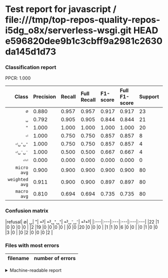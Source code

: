 # Test report for javascript / file:///tmp/top-repos-quality-repos-i5dg_o8x/serverless-wsgi.git HEAD e596820dee9b1c3cbff9a2981c2630da145d1d73

### Classification report

PPCR: 1.000

| Class | Precision | Recall | Full Recall | F1-score | Full F1-score | Support | Full Support | PPCR |
|------:|:----------|:-------|:------------|:---------|:---------|:--------|:-------------|:-----|
| `∅` | 0.880| 0.957| 0.957| 0.917| 0.917| 23| 23| 1.000 |
| `␣` | 0.792| 0.905| 0.905| 0.844| 0.844| 21| 21| 1.000 |
| `"` | 1.000| 1.000| 1.000| 1.000| 1.000| 20| 20| 1.000 |
| `⏎` | 1.000| 0.750| 0.750| 0.857| 0.857| 8| 8| 1.000 |
| `⏎␣⁺␣⁺` | 1.000| 0.750| 0.750| 0.857| 0.857| 4| 4| 1.000 |
| `⏎␣⁻␣⁻` | 1.000| 0.500| 0.500| 0.667| 0.667| 4| 4| 1.000 |
| `⏎⏎` | 0.000| 0.000| 0.000| 0.000| 0.000| 0| 0| 0.000 |
| `micro avg` | 0.900| 0.900| 0.900| 0.900| 0.900| 80| 80| 1.000 |
| `weighted avg` | 0.911| 0.900| 0.900| 0.897| 0.897| 80| 80| 1.000 |
| `macro avg` | 0.810| 0.694| 0.694| 0.735| 0.735| 80| 80| 1.000 |

### Confusion matrix

|refusal|  ∅| ␣| "| ⏎| ⏎␣⁺␣⁺| ⏎␣⁻␣⁻| ⏎⏎| 
|:---|:---|:---|:---|:---|:---|
|22 |1 |0 |0 |0 |0 |
|2 |19 |0 |0 |0 |0 |
|0 |0 |20 |0 |0 |0 |
|1 |1 |0 |6 |0 |0 |
|0 |1 |0 |0 |3 |0 |
|0 |2 |0 |0 |0 |2 |

### Files with most errors

| filename | number of errors|
|:----:|:-----|

<details>
    <summary>Machine-readable report</summary>
```json
{
  "cl_report": {"\"": {"f1-score": 1.0, "precision": 1.0, "recall": 1.0, "support": 20}, "macro avg": {"f1-score": 0.7345804988662132, "precision": 0.8102380952380953, "recall": 0.6944690919846199, "support": 80}, "micro avg": {"f1-score": 0.9, "precision": 0.9, "recall": 0.9, "support": 80}, "weighted avg": {"f1-score": 0.8971130952380953, "precision": 0.9108124999999999, "recall": 0.9, "support": 80}, "\u2205": {"f1-score": 0.9166666666666666, "precision": 0.88, "recall": 0.9565217391304348, "support": 23}, "\u23ce": {"f1-score": 0.8571428571428571, "precision": 1.0, "recall": 0.75, "support": 8}, "\u23ce\u23ce": {"f1-score": 0.0, "precision": 0.0, "recall": 0.0, "support": 0}, "\u23ce\u2423\u207a\u2423\u207a": {"f1-score": 0.8571428571428571, "precision": 1.0, "recall": 0.75, "support": 4}, "\u23ce\u2423\u207b\u2423\u207b": {"f1-score": 0.6666666666666666, "precision": 1.0, "recall": 0.5, "support": 4}, "\u2423": {"f1-score": 0.8444444444444444, "precision": 0.7916666666666666, "recall": 0.9047619047619048, "support": 21}},
  "cl_report_full": {"\"": {"f1-score": 1.0, "precision": 1.0, "recall": 1.0, "support": 20}, "macro avg": {"f1-score": 0.7345804988662132, "precision": 0.8102380952380953, "recall": 0.6944690919846199, "support": 80}, "micro avg": {"f1-score": 0.9, "precision": 0.9, "recall": 0.9, "support": 80}, "weighted avg": {"f1-score": 0.8971130952380953, "precision": 0.9108124999999999, "recall": 0.9, "support": 80}, "\u2205": {"f1-score": 0.9166666666666666, "precision": 0.88, "recall": 0.9565217391304348, "support": 23}, "\u23ce": {"f1-score": 0.8571428571428571, "precision": 1.0, "recall": 0.75, "support": 8}, "\u23ce\u23ce": {"f1-score": 0.0, "precision": 0.0, "recall": 0.0, "support": 0}, "\u23ce\u2423\u207a\u2423\u207a": {"f1-score": 0.8571428571428571, "precision": 1.0, "recall": 0.75, "support": 4}, "\u23ce\u2423\u207b\u2423\u207b": {"f1-score": 0.6666666666666666, "precision": 1.0, "recall": 0.5, "support": 4}, "\u2423": {"f1-score": 0.8444444444444444, "precision": 0.7916666666666666, "recall": 0.9047619047619048, "support": 21}},
  "ppcr": 1.0
}
```
</details>
